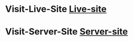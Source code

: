 # Visit-Live-Site [Live-site](https://meet-up-apps.netlify.app/)

# Visit-Server-Site [Server-site](https://github.com/Aljoboyer/Meet-up-server)
